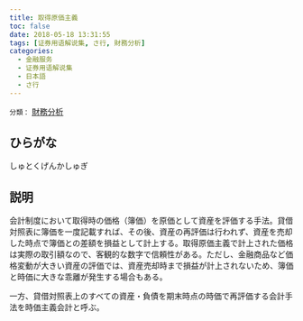 ```yaml
---
title: 取得原価主義
toc: false
date: 2018-05-18 13:31:55
tags: [证券用语解说集, さ行, 財務分析]
categories:
  - 金融服务
  - 证券用语解说集
  - 日本語
  - さ行
---
```


`分類：` [財務分析](/tags/財務分析/)

## ひらがな

しゅとくげんかしゅぎ

## 説明

会計制度において取得時の価格（簿価）を原価として資産を評価する手法。貸借対照表に簿価を一度記載すれば、その後、資産の再評価は行われず、資産を売却した時点で簿価との差額を損益として計上する。取得原価主義で計上された価格は実際の取引額なので、客観的な数字で信頼性がある。ただし、金融商品など価格変動が大きい資産の評価では、資産売却時まで損益が計上されないため、簿価と時価に大きな乖離が発生する場合もある。

一方、貸借対照表上のすべての資産・負債を期末時点の時価で再評価する会計手法を時価主義会計と呼ぶ。
